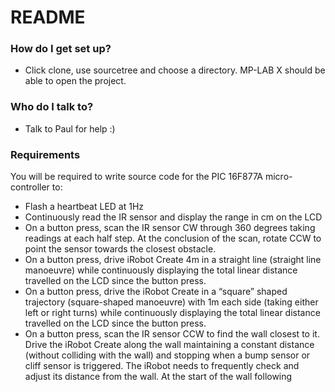 # README #

### How do I get set up? ###
* Click clone, use sourcetree and choose a directory. MP-LAB X should be able to open the project.

### Who do I talk to? ###
* Talk to Paul for help :)

### Requirements ###
You will be required to write source code for the PIC 16F877A micro-controller to:
* Flash a heartbeat LED at 1Hz
* Continuously read the IR sensor and display the range in cm on the LCD
* On a button press, scan the IR sensor CW through 360 degrees taking readings at each half step. At the conclusion of the scan, rotate CCW to point the sensor towards the closest obstacle.
* On a button press, drive iRobot Create 4m in a straight line (straight line manoeuvre) while continuously displaying the total linear distance travelled on the LCD since the button press.
* On a button press, drive the iRobot Create in a “square” shaped trajectory (square-shaped manoeuvre) with 1m each side (taking either left or right turns) while continuously
displaying the total linear distance travelled on the LCD since the button press.
* On a button press, scan the IR sensor CCW to find the wall closest to it. Drive the iRobot Create along the wall maintaining a constant distance (without colliding with the wall) and stopping when a bump sensor or cliff sensor is triggered. The iRobot needs to frequently check and adjust its distance from the wall. At the start of the wall following